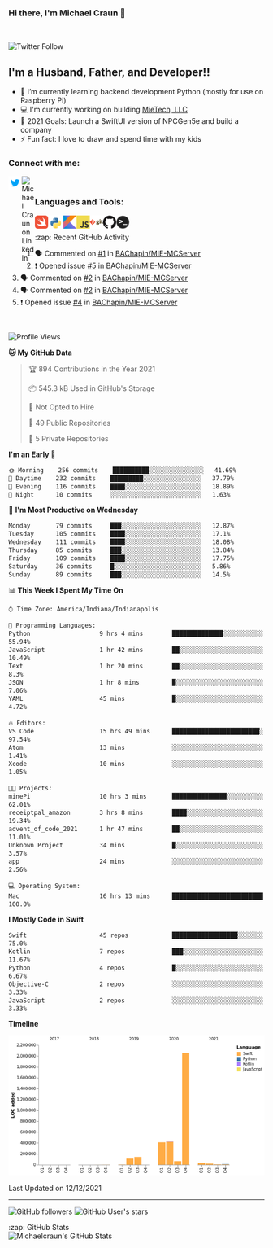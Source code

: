 ### Hi there, I'm Michael Craun 👋 

<br />

![Twitter Follow](https://img.shields.io/twitter/follow/opkurix?style=social)

## I'm a Husband, Father, and Developer!!

- 🌱 I’m currently learning backend development Python (mostly for use on Raspberry Pi)
- 💻 I'm currently working on building [MieTech, LLC](https://github.com/mietechnologies)
- 🥅 2021 Goals: Launch a SwiftUI version of NPCGen5e and build a company
- ⚡ Fun fact: I love to draw and spend time with my kids

### Connect with me:

[<img align="left" alt="Michael Craun on Twitter" width="26px" src="https://raw.githubusercontent.com/github/explore/80688e429a7d4ef2fca1e82350fe8e3517d3494d/topics/twitter/twitter.png" />][twitter]
[<img align="left" alt="Michael Craun on LinkedIn" width="26px" src="https://cdn.jsdelivr.net/npm/simple-icons@v3/icons/linkedin.svg" />][linkedin]

<br />

### Languages and Tools:

[<img align="left" alt="Swift" width="26px" src="https://raw.githubusercontent.com/github/explore/80688e429a7d4ef2fca1e82350fe8e3517d3494d/topics/swift/swift.png" />][swift]
[<img align="left" alt="Python" width="30px" src="https://raw.githubusercontent.com/github/explore/80688e429a7d4ef2fca1e82350fe8e3517d3494d/topics/python/python.png" />][python]
[<img align="left" alt="Kotlin" width="26px" src="https://raw.githubusercontent.com/github/explore/80688e429a7d4ef2fca1e82350fe8e3517d3494d/topics/kotlin/kotlin.png" />][kotlin]
[<img align="left" alt="JavaScript" width="26px" src="https://raw.githubusercontent.com/github/explore/80688e429a7d4ef2fca1e82350fe8e3517d3494d/topics/javascript/javascript.png" />][javascript]
[<img align="left" alt="Git" width="26px" src="https://raw.githubusercontent.com/github/explore/80688e429a7d4ef2fca1e82350fe8e3517d3494d/topics/git/git.png" />]([])
[<img align="left" alt="GitHub" width="26px" src="https://raw.githubusercontent.com/github/explore/78df643247d429f6cc873026c0622819ad797942/topics/github/github.png" />][github]
[<img align="left" alt="Terminal" width="26px" src="https://raw.githubusercontent.com/github/explore/80688e429a7d4ef2fca1e82350fe8e3517d3494d/topics/terminal/terminal.png" />][terminal]

<br />
<br />

<summary>:zap: Recent GitHub Activity</summary>
  
<!--START_SECTION:activity-->
1. 🗣 Commented on [#1](https://github.com/BAChapin/MIE-MCServer/issues/1) in [BAChapin/MIE-MCServer](https://github.com/BAChapin/MIE-MCServer)
2. ❗️ Opened issue [#5](https://github.com/BAChapin/MIE-MCServer/issues/5) in [BAChapin/MIE-MCServer](https://github.com/BAChapin/MIE-MCServer)
3. 🗣 Commented on [#2](https://github.com/BAChapin/MIE-MCServer/issues/2) in [BAChapin/MIE-MCServer](https://github.com/BAChapin/MIE-MCServer)
4. 🗣 Commented on [#2](https://github.com/BAChapin/MIE-MCServer/issues/2) in [BAChapin/MIE-MCServer](https://github.com/BAChapin/MIE-MCServer)
5. ❗️ Opened issue [#4](https://github.com/BAChapin/MIE-MCServer/issues/4) in [BAChapin/MIE-MCServer](https://github.com/BAChapin/MIE-MCServer)
<!--END_SECTION:activity-->
  
<br />
  
<!--START_SECTION:waka-->
![Profile Views](http://img.shields.io/badge/Profile%20Views-10-blue)

**🐱 My GitHub Data** 

> 🏆 894 Contributions in the Year 2021
 > 
> 📦 545.3 kB Used in GitHub's Storage 
 > 
> 🚫 Not Opted to Hire
 > 
> 📜 49 Public Repositories 
 > 
> 🔑 5 Private Repositories  
 > 
**I'm an Early 🐤** 

```text
🌞 Morning    256 commits    ██████████░░░░░░░░░░░░░░░   41.69% 
🌆 Daytime    232 commits    █████████░░░░░░░░░░░░░░░░   37.79% 
🌃 Evening    116 commits    ████░░░░░░░░░░░░░░░░░░░░░   18.89% 
🌙 Night      10 commits     ░░░░░░░░░░░░░░░░░░░░░░░░░   1.63%

```
📅 **I'm Most Productive on Wednesday** 

```text
Monday       79 commits     ███░░░░░░░░░░░░░░░░░░░░░░   12.87% 
Tuesday      105 commits    ████░░░░░░░░░░░░░░░░░░░░░   17.1% 
Wednesday    111 commits    ████░░░░░░░░░░░░░░░░░░░░░   18.08% 
Thursday     85 commits     ███░░░░░░░░░░░░░░░░░░░░░░   13.84% 
Friday       109 commits    ████░░░░░░░░░░░░░░░░░░░░░   17.75% 
Saturday     36 commits     █░░░░░░░░░░░░░░░░░░░░░░░░   5.86% 
Sunday       89 commits     ███░░░░░░░░░░░░░░░░░░░░░░   14.5%

```


📊 **This Week I Spent My Time On** 

```text
⌚︎ Time Zone: America/Indiana/Indianapolis

💬 Programming Languages: 
Python                   9 hrs 4 mins        ██████████████░░░░░░░░░░░   55.94% 
JavaScript               1 hr 42 mins        ██░░░░░░░░░░░░░░░░░░░░░░░   10.49% 
Text                     1 hr 20 mins        ██░░░░░░░░░░░░░░░░░░░░░░░   8.3% 
JSON                     1 hr 8 mins         █░░░░░░░░░░░░░░░░░░░░░░░░   7.06% 
YAML                     45 mins             █░░░░░░░░░░░░░░░░░░░░░░░░   4.72%

🔥 Editors: 
VS Code                  15 hrs 49 mins      ████████████████████████░   97.54% 
Atom                     13 mins             ░░░░░░░░░░░░░░░░░░░░░░░░░   1.41% 
Xcode                    10 mins             ░░░░░░░░░░░░░░░░░░░░░░░░░   1.05%

🐱‍💻 Projects: 
minePi                   10 hrs 3 mins       ███████████████░░░░░░░░░░   62.01% 
receiptpal_amazon        3 hrs 8 mins        ████░░░░░░░░░░░░░░░░░░░░░   19.34% 
advent_of_code_2021      1 hr 47 mins        ██░░░░░░░░░░░░░░░░░░░░░░░   11.01% 
Unknown Project          34 mins             █░░░░░░░░░░░░░░░░░░░░░░░░   3.57% 
app                      24 mins             ░░░░░░░░░░░░░░░░░░░░░░░░░   2.56%

💻 Operating System: 
Mac                      16 hrs 13 mins      █████████████████████████   100.0%

```

**I Mostly Code in Swift** 

```text
Swift                    45 repos            ██████████████████░░░░░░░   75.0% 
Kotlin                   7 repos             ███░░░░░░░░░░░░░░░░░░░░░░   11.67% 
Python                   4 repos             █░░░░░░░░░░░░░░░░░░░░░░░░   6.67% 
Objective-C              2 repos             ░░░░░░░░░░░░░░░░░░░░░░░░░   3.33% 
JavaScript               2 repos             ░░░░░░░░░░░░░░░░░░░░░░░░░   3.33%

```


**Timeline**

![Chart not found](https://raw.githubusercontent.com/Michaelcraun/Michaelcraun/main/charts/bar_graph.png) 


 Last Updated on 12/12/2021
<!--END_SECTION:waka-->

---
  
![GitHub followers](https://img.shields.io/github/followers/Michaelcraun?style=social)
![GitHub User's stars](https://img.shields.io/github/stars/Michaelcraun?style=social)
  
<summary>:zap: GitHub Stats</summary>

<img align="left" alt="Michaelcraun's GitHub Stats" src="https://github-readme-stats-8frbydxfs-michaelcraun.vercel.app/api?username=Michaelcraun" />

[twitter]: https://twitter.com/opkurix
[linkedin]: https://linkedin.com/in/michael-craun
[swift]: https://developer.apple.com/swift/
[python]: https://www.python.org
[kotlin]: https://kotlinlang.org
[javascript]: https://www.javascript.com
[github]: https://github.com/
[terminal]: https://en.wikipedia.org/wiki/Terminal_(macOS)
